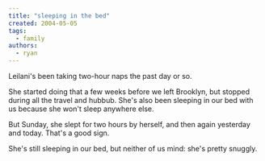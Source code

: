 ```yaml
---
title: "sleeping in the bed"
created: 2004-05-05
tags:
  - family
authors:
  - ryan
---
```


Leilani's been taking two-hour naps the past day or so.

She started doing that a few weeks before we left Brooklyn, but stopped during all the travel and hubbub. She's also been sleeping in our bed with us because she won't sleep anywhere else.

But Sunday, she slept for two hours by herself, and then again yesterday and today. That's a good sign.

She's still sleeping in our bed, but neither of us mind: she's pretty snuggly.
